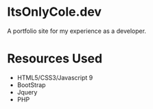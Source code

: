 # ItsOnlyCole.dev

A portfolio site for my experience as a developer.

# Resources Used
* HTML5/CSS3/Javascript 9
* BootStrap
* Jquery
* PHP
